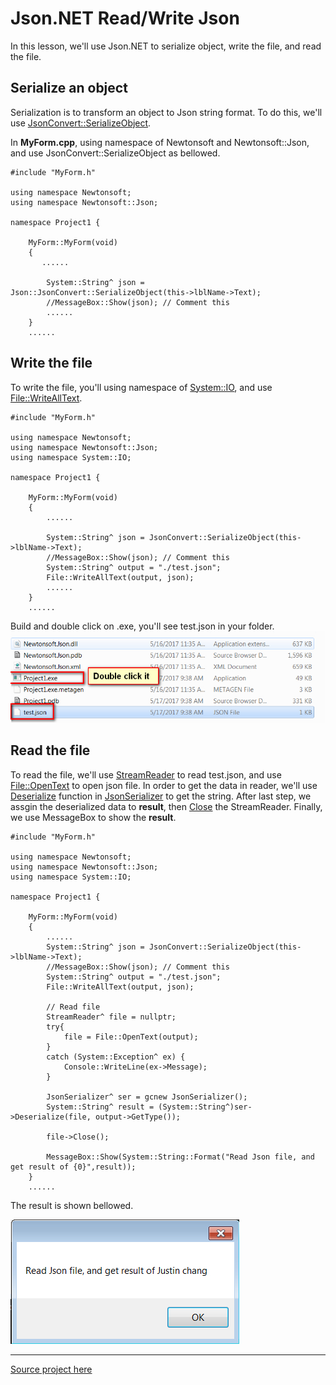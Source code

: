 # Json.NET Read/Write Json

In this lesson, we'll use Json.NET to serialize object, write the file, and read the file.

## Serialize an object
Serialization is to transform an object to Json string format. To do this, we'll use [JsonConvert::SerializeObject](http://www.newtonsoft.com/json/help/html/M_Newtonsoft_Json_JsonConvert_SerializeObject.htm).

In **MyForm.cpp**, using namespace of Newtonsoft and Newtonsoft::Json, and use JsonConvert::SerializeObject as bellowed.
````
#include "MyForm.h"

using namespace Newtonsoft;
using namespace Newtonsoft::Json;

namespace Project1 {

    MyForm::MyForm(void)
    {
       ......

        System::String^ json = Json::JsonConvert::SerializeObject(this->lblName->Text);
        //MessageBox::Show(json); // Comment this
        ......
    }
    ......
````

## Write the file
To write the file, you'll using namespace of [System::IO](https://msdn.microsoft.com/zh-tw/library/system.io(v=vs.100).aspx), and use [File::WriteAllText](https://msdn.microsoft.com/zh-tw/library/system.io.file.writealltext(v=vs.110).aspx).
````
#include "MyForm.h"

using namespace Newtonsoft;
using namespace Newtonsoft::Json;
using namespace System::IO;

namespace Project1 {

    MyForm::MyForm(void)
    {
        ......

        System::String^ json = JsonConvert::SerializeObject(this->lblName->Text);
        //MessageBox::Show(json); // Comment this
        System::String^ output = "./test.json";
        File::WriteAllText(output, json);
        ......
    }
    ......
````

Build and double click on .exe, you'll see test.json in your folder.
![Result](/doc/Ch8/img/8-2-1.jpg)

## Read the file

To read the file, we'll use [StreamReader](https://msdn.microsoft.com/zh-tw/library/system.io.streamreader(v=vs.110).aspx) to read test.json, and use [File::OpenText](https://msdn.microsoft.com/zh-tw/library/system.io.file.opentext(v=vs.110).aspx) to open json file. In order to get the data in reader, we'll use [Deserialize](http://www.newtonsoft.com/json/help/html/DeserializeObject.htm) function in [JsonSerializer](http://www.newtonsoft.com/json/help/html/SerializingJSON.htm) to get the string. After last step, we assgin the deserialized data to **result**, then [Close](https://msdn.microsoft.com/zh-tw/library/system.io.streamreader.close(v=vs.110).aspx) the StreamReader. Finally, we use MessageBox to show the **result**.
````
#include "MyForm.h"

using namespace Newtonsoft;
using namespace Newtonsoft::Json;
using namespace System::IO;

namespace Project1 {

    MyForm::MyForm(void)
    {
        ......
        System::String^ json = JsonConvert::SerializeObject(this->lblName->Text);
        //MessageBox::Show(json); // Comment this
        System::String^ output = "./test.json";
        File::WriteAllText(output, json);
        
        // Read file
        StreamReader^ file = nullptr;
        try{
            file = File::OpenText(output);
        }
        catch (System::Exception^ ex) {
            Console::WriteLine(ex->Message);
        }
       
        JsonSerializer^ ser = gcnew JsonSerializer();
        System::String^ result = (System::String^)ser->Deserialize(file, output->GetType());

        file->Close();
        
        MessageBox::Show(System::String::Format("Read Json file, and get result of {0}",result));
    }
    ......
````

The result is shown bellowed.

![Result](/doc/Ch8/img/8-2-2.jpg)

***
[Source project here](/doc/Ch8/src/8-2)
